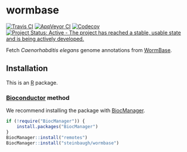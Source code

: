 # wormbase

[![Travis CI](https://travis-ci.org/steinbaugh/wormbase.svg?branch=master)](https://travis-ci.org/steinbaugh/wormbase)
[![AppVeyor CI](https://ci.appveyor.com/api/projects/status/8hmhfpsfngn5kcg9/branch/master?svg=true)](https://ci.appveyor.com/project/mjsteinbaugh/wormbase/branch/master)
[![Codecov](https://codecov.io/gh/steinbaugh/wormbase/branch/master/graph/badge.svg)](https://codecov.io/gh/steinbaugh/wormbase)
[![Project Status: Active - The project has reached a stable, usable state and is being actively developed.](http://www.repostatus.org/badges/latest/active.svg)](http://www.repostatus.org/#active)

Fetch *Caenorhabditis elegans* genome annotations from [WormBase][].

## Installation

This is an [R][] package.

### [Bioconductor][] method

We recommend installing the package with [BiocManager][].

```r
if (!require("BiocManager")) {
    install.packages("BiocManager")
}
BiocManager::install("remotes")
BiocManager::install("steinbaugh/wormbase")
```

[BiocManager]: https://cran.r-project.org/package=BiocManager
[Bioconductor]: https://bioconductor.org/
[R]: https://www.r-project.org/
[WormBase]: http://www.wormbase.org/
